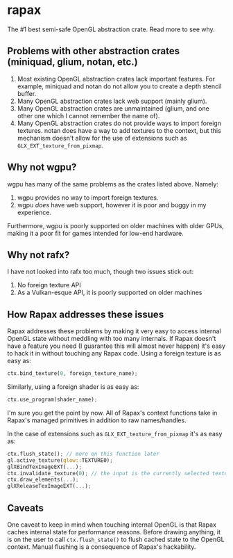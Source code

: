 # rapax
The #1 best semi-safe OpenGL abstraction crate. Read more to see why.

## Problems with other abstraction crates (miniquad, glium, notan, etc.)

1. Most existing OpenGL abstraction crates lack important features. For example, miniquad and notan do not allow you to create a depth stencil buffer.
2. Many OpenGL abstraction crates lack web support (mainly glium).
3. Many OpenGL abstraction crates are unmaintained (glium, and one other one which I cannot remember the name of).
5. Many OpenGL abstraction crates do not provide ways to import foreign textures. notan does have a way to add textures to the context, but this mechanism doesn't allow for the use of extensions such as `GLX_EXT_texture_from_pixmap`.

## Why not wgpu?

wgpu has many of the same problems as the crates listed above. Namely:

1. wgpu provides no way to import foreign textures.
2. wgpu *does* have web support, however it is poor and buggy in my experience.

Furthermore, wgpu is poorly supported on older machines with older GPUs, making it a poor fit for games intended for low-end hardware.

## Why not rafx?

I have not looked into rafx too much, though two issues stick out:
1. No foreign texture API
2. As a Vulkan-esque API, it is poorly supported on older machines

## How Rapax addresses these issues

Rapax addresses these problems by making it very easy to access internal OpenGL state without meddling with too many internals. If Rapax doesn't have a feature you need (I guarantee this will almost never happen) it's easy to hack it in without touching any Rapax code.
Using a foreign texture is as easy as:
```rs
ctx.bind_texture(0, foreign_texture_name);
```
Similarly, using a foreign shader is as easy as:
```rs
ctx.use_program(shader_name);
```
I'm sure you get the point by now. All of Rapax's context functions take in Rapax's managed primitives in addition to raw names/handles.

In the case of extensions such as `GLX_EXT_texture_from_pixmap` it's as easy as:
```rs
ctx.flush_state(); // more on this function later
gl.active_texture(glow::TEXTURE0);
glXBindTexImageEXT(...);
ctx.invalidate_texture(0); // the input is the currently selected texture unit, this must be done when you make a foreign binding call
ctx.draw_elements(...);
glXReleaseTexImageEXT(...);
```

## Caveats
One caveat to keep in mind when touching internal OpenGL is that Rapax caches internal state for performance reasons. Before drawing anything, it is on the user to call `ctx.flush_state()` to flush cached state to the OpenGL context. Manual flushing is a consequence of Rapax's hackability.
